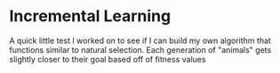 # Incremental Learning
A quick little test I worked on to see if I can build my own algorithm that functions similar to natural selection.
Each generation of "animals" gets slightly closer to their goal based off of fitness values